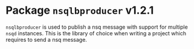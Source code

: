# Package `nsqlbproducer` v1.2.1

`nsqlbproducer` is used to publish a nsq message with support for multiple `nsqd` instances. This is the library of choice when writing a project which requires to send a nsq message.
